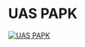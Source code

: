 # UAS PAPK

[![UAS PAPK](https://res.cloudinary.com/marcomontalbano/image/upload/v1642288573/video_to_markdown/images/youtube--JKpByCfxi6Q-c05b58ac6eb4c4700831b2b3070cd403.jpg)](https://youtu.be/JKpByCfxi6Q "UAS PAPK")
